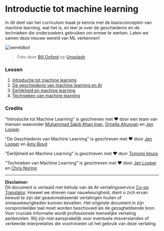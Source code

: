 <!--
CO_OP_TRANSLATOR_METADATA:
{
  "original_hash": "cf8ecc83f28e5b98051d2179eca08e08",
  "translation_date": "2025-09-05T19:29:47+00:00",
  "source_file": "1-Introduction/README.md",
  "language_code": "nl"
}
-->
# Introductie tot machine learning

In dit deel van het curriculum maak je kennis met de basisconcepten van machine learning, wat het is, en leer je over de geschiedenis en de technieken die onderzoekers gebruiken om ermee te werken. Laten we samen deze nieuwe wereld van ML verkennen!

![wereldbol](../../../1-Introduction/images/globe.jpg)
> Foto door <a href="https://unsplash.com/@bill_oxford?utm_source=unsplash&utm_medium=referral&utm_content=creditCopyText">Bill Oxford</a> op <a href="https://unsplash.com/s/photos/globe?utm_source=unsplash&utm_medium=referral&utm_content=creditCopyText">Unsplash</a>
  
### Lessen

1. [Introductie tot machine learning](1-intro-to-ML/README.md)
1. [De geschiedenis van machine learning en AI](2-history-of-ML/README.md)
1. [Eerlijkheid en machine learning](3-fairness/README.md)
1. [Technieken van machine learning](4-techniques-of-ML/README.md)

### Credits

"Introductie tot Machine Learning" is geschreven met ♥️ door een team van mensen waaronder [Muhammad Sakib Khan Inan](https://twitter.com/Sakibinan), [Ornella Altunyan](https://twitter.com/ornelladotcom) en [Jen Looper](https://twitter.com/jenlooper)

"De Geschiedenis van Machine Learning" is geschreven met ♥️ door [Jen Looper](https://twitter.com/jenlooper) en [Amy Boyd](https://twitter.com/AmyKateNicho)

"Eerlijkheid en Machine Learning" is geschreven met ♥️ door [Tomomi Imura](https://twitter.com/girliemac) 

"Technieken van Machine Learning" is geschreven met ♥️ door [Jen Looper](https://twitter.com/jenlooper) en [Chris Noring](https://twitter.com/softchris)

---

**Disclaimer**:  
Dit document is vertaald met behulp van de AI-vertalingsservice [Co-op Translator](https://github.com/Azure/co-op-translator). Hoewel we streven naar nauwkeurigheid, dient u zich ervan bewust te zijn dat geautomatiseerde vertalingen fouten of onnauwkeurigheden kunnen bevatten. Het originele document in zijn oorspronkelijke taal moet worden beschouwd als de gezaghebbende bron. Voor cruciale informatie wordt professionele menselijke vertaling aanbevolen. Wij zijn niet aansprakelijk voor eventuele misverstanden of verkeerde interpretaties die voortvloeien uit het gebruik van deze vertaling.